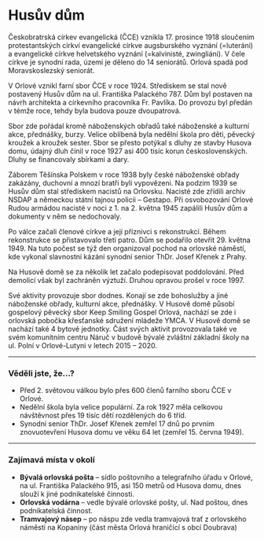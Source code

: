 # Husův dům

Českobratrská církev evangelická (ČCE) vznikla 17. prosince 1918 sloučením protestantských církví evangelické církve augsburského vyznání (=luteráni) a evangelické církve helvetského vyznání (=kalvinisté, zwingliáni). V čele církve je synodní rada, území je děleno do 14 seniorátů. Orlová spadá pod Moravskoslezský seniorát.

V Orlové vznikl farní sbor ČCE v roce 1924. Střediskem se stal nově postavený Husův dům na ul. Františka Palackého 787. Dům byl postaven na návrh architekta a církevního pracovníka Fr. Pavlíka. Do provozu byl předán v témže roce, tehdy byla budova pouze dvoupatrová.

Sbor zde pořádal kromě náboženských obřadů také náboženské a kulturní akce, přednášky, burzy. Velice oblíbená byla nedělní škola pro děti, pěvecký kroužek a kroužek sester. Sbor se přesto potýkal s dluhy ze stavby Husova domu, údajný dluh činil v roce 1927 asi 400 tisíc korun československých. Dluhy se financovaly sbírkami a dary.

Záborem Těšínska Polskem v roce 1938 byly české náboženské obřady zakázány, duchovní a mnozí bratři byli vypovězeni. Na podzim 1939 se Husův dům stal střediskem nacistů na Orlovsku. Nacisté zde zřídili archiv NSDAP a německou státní tajnou policii – Gestapo. Při osvobozování Orlové Rudou armádou nacisté v noci z 1. na 2. května 1945 zapálili Husův dům a dokumenty v něm se nedochovaly.

Po válce začali členové církve a její příznivci s rekonstrukcí. Během rekonstrukce se přistavovalo třetí patro. Dům se podařilo otevřít 29. května 1949. Na tuto počest se týž den organizoval pochod na orlovské náměstí, kde vykonal slavnostní kázání synodní senior ThDr. Josef Křenek z Prahy.

Na Husově domě se za několik let začalo podepisovat poddolování. Před demolicí však byl zachráněn výztuží. Druhou opravou prošel v roce 1997.

Své aktivity provozuje sbor dodnes. Konají se zde bohoslužby a jiné náboženské obřady, kulturní akce, přednášky. V Husově domě působí gospelový pěvecký sbor Keep Smiling Gospel Orlová, nachází se zde i orlovská pobočka křesťanské sdružení mládeže YMCA. V Husově domě se nachází také 4 bytové jednotky. Část svých aktivit provozovala také ve svém komunitním centru Náruč v budově bývalé zvláštní základní školy na ul. Polní v Orlové-Lutyni v letech 2015 – 2020.

---

### Věděli jste, že...?

- Před 2. světovou válkou bylo přes 600 členů farního sboru ČCE v Orlové.
- Nedělní škola byla velice populární. Za rok 1927 měla celkovou návštěvnost přes 19 tisíc dětí rozdělených do 6 tříd.
- Synodní senior ThDr. Josef Křenek zemřel 17 dnů po prvním znovuotevření Husova domu ve věku 64 let (zemřel 15. června 1949).

---

### Zajímavá místa v okolí

- **Bývalá orlovská pošta** – sídlo poštovního a telegrafního úřadu v Orlové, na ul. Františka Palackého 915, asi 150 metrů od Husova domu, dnes slouží k jiné podnikatelské činnosti.
- **Orlovská vodárna** – vedle bývalé orlovské pošty, ul. Nad poštou, dnes podnikatelská činnost.
- **Tramvajový násep** – po náspu zde vedla tramvajová trať z orlovského náměstí na Kopaniny (část města Orlová hraničící s obcí Doubrava)
